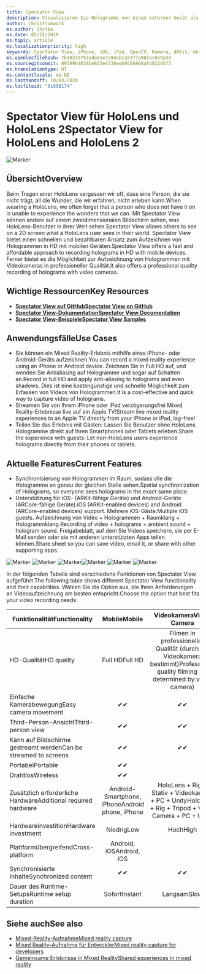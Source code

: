 ```yaml
---
title: Spectator View
description: Visualisieren Sie Hologramme von einem externen Gerät als Mittel zur Darstellung eines Mixed Reality-Erlebnisses auf einem externen Display oder zur Aufzeichnung eines Mixed Reality-Erlebnisses.
author: chrisfromwork
ms.author: chriba
ms.date: 02/11/2019
ms.topic: article
ms.localizationpriority: high
keywords: Spectator View, iPhone, iOS, iPad, OpenCV, Kamera, ARKit, HoloLens, Mixed Reality, MixedRealityToolkit, Demo, aufzeichnen
ms.openlocfilehash: 7b48315753ada0ae7a94abca5377a083ac659a34
ms.sourcegitcommit: 09599b4034be825e4536eeb9566968afd021d5f3
ms.translationtype: HT
ms.contentlocale: de-DE
ms.lasthandoff: 10/03/2020
ms.locfileid: "91698174"
---
```

# <a name="spectator-view-for-hololens-and-hololens-2"></a><span data-ttu-id="bdd0a-104">Spectator View für HoloLens und HoloLens 2</span><span class="sxs-lookup"><span data-stu-id="bdd0a-104">Spectator View for HoloLens and HoloLens 2</span></span>

![Marker](images/SpecViewPhoneHero.jpg)

## <a name="overview"></a><span data-ttu-id="bdd0a-106">Übersicht</span><span class="sxs-lookup"><span data-stu-id="bdd0a-106">Overview</span></span>

<span data-ttu-id="bdd0a-107">Beim Tragen einer HoloLens vergessen wir oft, dass eine Person, die sie nicht trägt, all die Wunder, die wir erfahren, nicht erleben kann.</span><span class="sxs-lookup"><span data-stu-id="bdd0a-107">When wearing a HoloLens, we often forget that a person who does not have it on is unable to experience the wonders that we can.</span></span> <span data-ttu-id="bdd0a-108">Mit Spectator View können andere auf einem zweidimensionalen Bildschirm sehen, was HoloLens-Benutzer in ihrer Welt sehen.</span><span class="sxs-lookup"><span data-stu-id="bdd0a-108">Spectator View allows others to see on a 2D screen what a HoloLens user sees in their world.</span></span>
<span data-ttu-id="bdd0a-109">Spectator View bietet einen schnellen und bezahlbaren Ansatz zum Aufzeichnen von Hologrammen in HD mit mobilen Geräten.</span><span class="sxs-lookup"><span data-stu-id="bdd0a-109">Spectator View offers a fast and affordable approach to recording holograms in HD with mobile devices.</span></span> <span data-ttu-id="bdd0a-110">Ferner bietet es die Möglichkeit zur Aufzeichnung von Hologrammen mit Videokameras in professioneller Qualität.</span><span class="sxs-lookup"><span data-stu-id="bdd0a-110">It also offers a professional quality recording of holograms with video cameras.</span></span>

## <a name="key-resources"></a><span data-ttu-id="bdd0a-111">Wichtige Ressourcen</span><span class="sxs-lookup"><span data-stu-id="bdd0a-111">Key Resources</span></span>

* [<span data-ttu-id="bdd0a-112">**Spectator View auf GitHub**</span><span class="sxs-lookup"><span data-stu-id="bdd0a-112">**Spectator View on GitHub**</span></span>](https://github.com/microsoft/MixedReality-SpectatorView)
* [<span data-ttu-id="bdd0a-113">**Spectator View-Dokumentation**</span><span class="sxs-lookup"><span data-stu-id="bdd0a-113">**Spectator View Documentation**</span></span>](https://microsoft.github.io/MixedReality-SpectatorView/README.html)
* [<span data-ttu-id="bdd0a-114">**Spectator View-Beispiele**</span><span class="sxs-lookup"><span data-stu-id="bdd0a-114">**Spectator View Samples**</span></span>](https://github.com/microsoft/MixedReality-SpectatorView/tree/master/samples)

## <a name="use-cases"></a><span data-ttu-id="bdd0a-115">Anwendungsfälle</span><span class="sxs-lookup"><span data-stu-id="bdd0a-115">Use Cases</span></span>
* <span data-ttu-id="bdd0a-116">Sie können ein Mixed Reality-Erlebnis mithilfe eines iPhone- oder Android-Geräts aufzeichnen.</span><span class="sxs-lookup"><span data-stu-id="bdd0a-116">You can record a mixed reality experience using an iPhone or Android device.</span></span> <span data-ttu-id="bdd0a-117">Zeichnen Sie in Full HD auf, und wenden Sie Antialiasing auf Hologramme und sogar auf Schatten an.</span><span class="sxs-lookup"><span data-stu-id="bdd0a-117">Record in full HD and apply anti-aliasing to holograms and even shadows.</span></span> <span data-ttu-id="bdd0a-118">Dies ist eine kostengünstige und schnelle Möglichkeit zum Erfassen von Videos von Hologrammen.</span><span class="sxs-lookup"><span data-stu-id="bdd0a-118">It is a cost-effective and quick way to capture video of holograms.</span></span>
* <span data-ttu-id="bdd0a-119">Streamen Sie von Ihrem iPhone oder iPad verzögerungsfrei Mixed Reality-Erlebnisse live auf ein Apple TV!</span><span class="sxs-lookup"><span data-stu-id="bdd0a-119">Stream live mixed reality experiences to an Apple TV directly from your iPhone or iPad, lag-free!</span></span>
* <span data-ttu-id="bdd0a-120">Teilen Sie das Erlebnis mit Gästen: Lassen Sie Benutzer ohne HoloLens Hologramme direkt auf Ihren Smartphones oder Tablets erleben.</span><span class="sxs-lookup"><span data-stu-id="bdd0a-120">Share the experience with guests: Let non-HoloLens users experience holograms directly from their phones or tablets.</span></span>

## <a name="current-features"></a><span data-ttu-id="bdd0a-121">Aktuelle Features</span><span class="sxs-lookup"><span data-stu-id="bdd0a-121">Current Features</span></span>

* <span data-ttu-id="bdd0a-122">Synchronisierung von Hologrammen im Raum, sodass alle die Hologramme an genau der gleichen Stelle sehen.</span><span class="sxs-lookup"><span data-stu-id="bdd0a-122">Spatial synchronization of Holograms, so everyone sees holograms in the exact same place.</span></span>
* <span data-ttu-id="bdd0a-123">Unterstützung für iOS- (ARKit-fähige Geräte) und Android-Geräte (ARCore-fähige Geräte).</span><span class="sxs-lookup"><span data-stu-id="bdd0a-123">iOS (ARKit-enabled devices) and Android (ARCore-enabled devices) support.</span></span>
<span data-ttu-id="bdd0a-124">Mehrere iOS-Gäste.</span><span class="sxs-lookup"><span data-stu-id="bdd0a-124">Multiple iOS guests.</span></span>
<span data-ttu-id="bdd0a-125">Aufzeichnung von Video + Hologrammen + Raumklang + Hologrammklang.</span><span class="sxs-lookup"><span data-stu-id="bdd0a-125">Recording of video + holograms + ambient sound + hologram sound.</span></span>
<span data-ttu-id="bdd0a-126">Freigabeblatt, auf dem Sie Videos speichern, sie per E-Mail senden oder sie mit anderen unterstützten Apps teilen können.</span><span class="sxs-lookup"><span data-stu-id="bdd0a-126">Share sheet so you can save video, email it, or share with other supporting apps.</span></span>

<span data-ttu-id="bdd0a-127">![Marker](images/SpecViewPhoneDemo.jpg)
![Marker](images/hololensspectatorview-500px.jpg) ![Marker](images/spectatorview-300px.png)</span><span class="sxs-lookup"><span data-stu-id="bdd0a-127">![Marker](images/SpecViewPhoneDemo.jpg)
![Marker](images/hololensspectatorview-500px.jpg) ![Marker](images/spectatorview-300px.png)</span></span>

<span data-ttu-id="bdd0a-128">In der folgenden Tabelle sind verschiedene Funktionen von Spectator View aufgeführt.</span><span class="sxs-lookup"><span data-stu-id="bdd0a-128">The following table shows different Spectator View functionality and their capabilities.</span></span> <span data-ttu-id="bdd0a-129">Wählen Sie die Option aus, die Ihren Anforderungen an Videoaufzeichnung am besten entspricht:</span><span class="sxs-lookup"><span data-stu-id="bdd0a-129">Choose the option that best fits your video recording needs:</span></span>

|      <span data-ttu-id="bdd0a-130">Funktionalität</span><span class="sxs-lookup"><span data-stu-id="bdd0a-130">Functionality</span></span>                                | <span data-ttu-id="bdd0a-131">Mobile</span><span class="sxs-lookup"><span data-stu-id="bdd0a-131">Mobile</span></span>                  |                    <span data-ttu-id="bdd0a-132">Videokamera</span><span class="sxs-lookup"><span data-stu-id="bdd0a-132">Video Camera</span></span>              |
|--------------------------------------|:-----------------------:|:-------------------------------------------:|
| <span data-ttu-id="bdd0a-133">HD-Qualität</span><span class="sxs-lookup"><span data-stu-id="bdd0a-133">HD quality</span></span>                           |         <span data-ttu-id="bdd0a-134">Full HD</span><span class="sxs-lookup"><span data-stu-id="bdd0a-134">Full HD</span></span>         |        <span data-ttu-id="bdd0a-135">Filmen in professioneller Qualität (durch die Videokamera bestimmt)</span><span class="sxs-lookup"><span data-stu-id="bdd0a-135">Professional quality filming (as determined by video camera)</span></span>      |
| <span data-ttu-id="bdd0a-136">Einfache Kamerabewegung</span><span class="sxs-lookup"><span data-stu-id="bdd0a-136">Easy camera movement</span></span>                 |            <span data-ttu-id="bdd0a-137">✔</span><span class="sxs-lookup"><span data-stu-id="bdd0a-137">✔</span></span>            |                      <span data-ttu-id="bdd0a-138">✔</span><span class="sxs-lookup"><span data-stu-id="bdd0a-138">✔</span></span>                      |
| <span data-ttu-id="bdd0a-139">Third-Person-Ansicht</span><span class="sxs-lookup"><span data-stu-id="bdd0a-139">Third-person view</span></span>                    |            <span data-ttu-id="bdd0a-140">✔</span><span class="sxs-lookup"><span data-stu-id="bdd0a-140">✔</span></span>            |                      <span data-ttu-id="bdd0a-141">✔</span><span class="sxs-lookup"><span data-stu-id="bdd0a-141">✔</span></span>                      |
| <span data-ttu-id="bdd0a-142">Kann auf Bildschirme gestreamt werden</span><span class="sxs-lookup"><span data-stu-id="bdd0a-142">Can be streamed to screens</span></span>           |            <span data-ttu-id="bdd0a-143">✔</span><span class="sxs-lookup"><span data-stu-id="bdd0a-143">✔</span></span>            |                      <span data-ttu-id="bdd0a-144">✔</span><span class="sxs-lookup"><span data-stu-id="bdd0a-144">✔</span></span>                      |
| <span data-ttu-id="bdd0a-145">Portabel</span><span class="sxs-lookup"><span data-stu-id="bdd0a-145">Portable</span></span>                             |            <span data-ttu-id="bdd0a-146">✔</span><span class="sxs-lookup"><span data-stu-id="bdd0a-146">✔</span></span>            |                                             |
| <span data-ttu-id="bdd0a-147">Drahtlos</span><span class="sxs-lookup"><span data-stu-id="bdd0a-147">Wireless</span></span>                             |            <span data-ttu-id="bdd0a-148">✔</span><span class="sxs-lookup"><span data-stu-id="bdd0a-148">✔</span></span>            |                                             |
| <span data-ttu-id="bdd0a-149">Zusätzlich erforderliche Hardware</span><span class="sxs-lookup"><span data-stu-id="bdd0a-149">Additional required hardware</span></span>         |     <span data-ttu-id="bdd0a-150">Android-Smartphone, iPhone</span><span class="sxs-lookup"><span data-stu-id="bdd0a-150">Android phone, iPhone</span></span>    | <span data-ttu-id="bdd0a-151">HoloLens + Rig + Stativ + Videokamera + PC + Unity</span><span class="sxs-lookup"><span data-stu-id="bdd0a-151">HoloLens + Rig + Tripod + Video Camera + PC + Unity</span></span> |
| <span data-ttu-id="bdd0a-152">Hardwareinvestition</span><span class="sxs-lookup"><span data-stu-id="bdd0a-152">Hardware investment</span></span>                  |           <span data-ttu-id="bdd0a-153">Niedrig</span><span class="sxs-lookup"><span data-stu-id="bdd0a-153">Low</span></span>            |                     <span data-ttu-id="bdd0a-154">Hoch</span><span class="sxs-lookup"><span data-stu-id="bdd0a-154">High</span></span>                    |
| <span data-ttu-id="bdd0a-155">Plattformübergreifend</span><span class="sxs-lookup"><span data-stu-id="bdd0a-155">Cross-platform</span></span>                       |           <span data-ttu-id="bdd0a-156">Android, iOS</span><span class="sxs-lookup"><span data-stu-id="bdd0a-156">Android, iOS</span></span>   |                                             |
| <span data-ttu-id="bdd0a-157">Synchronisierte Inhalte</span><span class="sxs-lookup"><span data-stu-id="bdd0a-157">Synchronized content</span></span>                 |            <span data-ttu-id="bdd0a-158">✔</span><span class="sxs-lookup"><span data-stu-id="bdd0a-158">✔</span></span>            |                      <span data-ttu-id="bdd0a-159">✔</span><span class="sxs-lookup"><span data-stu-id="bdd0a-159">✔</span></span>                      |
| <span data-ttu-id="bdd0a-160">Dauer des Runtime-Setups</span><span class="sxs-lookup"><span data-stu-id="bdd0a-160">Runtime setup duration</span></span>               |         <span data-ttu-id="bdd0a-161">Sofort</span><span class="sxs-lookup"><span data-stu-id="bdd0a-161">Instant</span></span>          |                     <span data-ttu-id="bdd0a-162">Langsam</span><span class="sxs-lookup"><span data-stu-id="bdd0a-162">Slow</span></span>                    |
## <a name="see-also"></a><span data-ttu-id="bdd0a-163">Siehe auch</span><span class="sxs-lookup"><span data-stu-id="bdd0a-163">See also</span></span>

* [<span data-ttu-id="bdd0a-164">Mixed-Reality-Aufnahme</span><span class="sxs-lookup"><span data-stu-id="bdd0a-164">Mixed reality capture</span></span>](../../mixed-reality-capture.md) 
* [<span data-ttu-id="bdd0a-165">Mixed Reality-Aufnahme für Entwickler</span><span class="sxs-lookup"><span data-stu-id="bdd0a-165">Mixed reality capture for developers</span></span>](mixed-reality-capture-for-developers.md)
* [<span data-ttu-id="bdd0a-166">Gemeinsame Erlebnisse in Mixed Reality</span><span class="sxs-lookup"><span data-stu-id="bdd0a-166">Shared experiences in mixed reality</span></span>](shared-experiences-in-mixed-reality.md)
